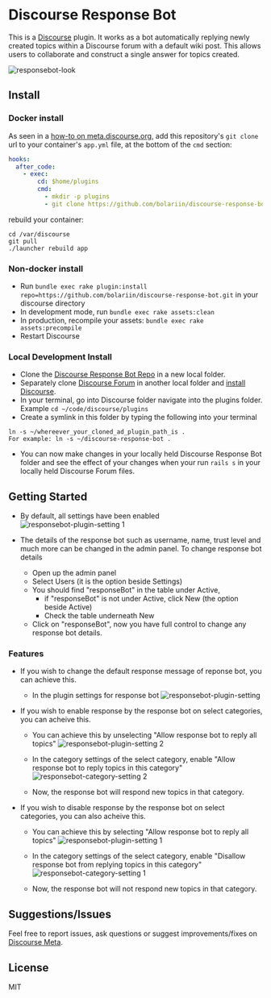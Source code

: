 # Discourse Response Bot
This is a [Discourse](https://www.discourse.org/) plugin. It works as a bot automatically replying newly created topics within a Discourse forum with a default wiki post. This allows users to collaborate and construct a single answer for topics created.

![responsebot-look](https://user-images.githubusercontent.com/24629960/29168786-77eb1d98-7d9e-11e7-8118-c9c6254217a2.png)

## Install

### Docker install
As seen in a [how-to on meta.discourse.org](https://meta.discourse.org/t/advanced-troubleshooting-with-docker/15927#Example:%20Install%20a%20plugin), add this repository's `git clone` url to your container's `app.yml` file, at the bottom of the `cmd` section:

```yml
hooks:
  after_code:
    - exec:
        cd: $home/plugins
        cmd:
          - mkdir -p plugins
          - git clone https://github.com/bolariin/discourse-response-bot.git
```
rebuild your container:

```
cd /var/discourse
git pull
./launcher rebuild app
```

### Non-docker install
* Run `bundle exec rake plugin:install repo=https://github.com/bolariin/discourse-response-bot.git` in your discourse directory
* In development mode, run `bundle exec rake assets:clean`
* In production, recompile your assets: `bundle exec rake assets:precompile`
* Restart Discourse

### Local Development Install
* Clone the [Discourse Response Bot Repo](http://github.com/bolariin/discourse-response-bot) in a new local folder.
* Separately clone [Discourse Forum](https://github.com/discourse/discourse) in another local folder and [install Discourse](https://meta.discourse.org/t/beginners-guide-to-install-discourse-on-ubuntu-for-development/14727).
* In your terminal, go into Discourse folder navigate into the plugins folder.  Example ```cd ~/code/discourse/plugins```
* Create a symlink in this folder by typing the following into your terminal
```
ln -s ~/whereever_your_cloned_ad_plugin_path_is .
For example: ln -s ~/discourse-response-bot .
```
* You can now make changes in your locally held Discourse Response Bot folder and see the effect of your changes when your run ```rails s``` in your locally held Discourse Forum files.

## Getting Started
* By default, all settings have been enabled
![responsebot-plugin-setting 1](https://user-images.githubusercontent.com/24629960/29168787-77eb612c-7d9e-11e7-9f06-981903255f06.png)

* The details of the response bot such as username, name, trust level and much more can be changed in the admin panel. To change response bot details
  * Open up the admin panel
  * Select Users (it is the option beside Settings)
  * You should find "responseBot" in the table under Active, 
    * if "responseBot" is not under Active, click New (the option beside Active)
    * Check the table underneath New
  * Click on "responseBot", now you have full control to change any response bot details.
  
### Features
* If you wish to change the default response message of reponse bot, you can achieve this.
  * In the plugin settings for response bot
  ![responsebot-plugin-setting](https://user-images.githubusercontent.com/24629960/32695148-91d504c2-c721-11e7-9184-cf1cb23753d0.png)
  
* If you wish to enable response by the response bot on select categories, you can acheive this.
  * You can achieve this by unselecting "Allow response bot to reply all topics"
  ![responsebot-plugin-setting 2](https://user-images.githubusercontent.com/24629960/29168784-77e81116-7d9e-11e7-8d80-3b2ee5f6e7fe.png)
  
  * In the category settings of the select category, enable "Allow response bot to reply topics in this category"
![responsebot-category-setting 2](https://user-images.githubusercontent.com/24629960/29244030-479d3132-7f7c-11e7-9809-19dc3fcc7704.png)

  * Now, the response bot will respond new topics in that category.
  
* If you wish to disable response by the response bot on select categories, you can also acheive this.
  * You can achieve this by selecting "Allow response bot to reply all topics"
  ![responsebot-plugin-setting 1](https://user-images.githubusercontent.com/24629960/29168787-77eb612c-7d9e-11e7-9f06-981903255f06.png)
  
  * In the category settings of the select category, enable "Disallow response bot from replying topics in this category"
![responsebot-category-setting 1](https://user-images.githubusercontent.com/24629960/29244031-47a2b8be-7f7c-11e7-9683-fc0a6423a3f5.png)

  * Now, the response bot will not respond new topics in that category.

## Suggestions/Issues
Feel free to report issues, ask questions or suggest improvements/fixes on [Discourse Meta](https://meta.discourse.org/t/discourse-response-bot/79673).

## License
MIT
